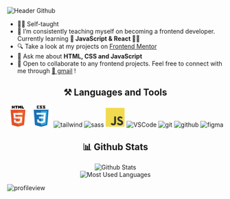 
![Header Github](https://user-images.githubusercontent.com/60285814/224474840-bb91f487-e33b-4540-92a0-bf63dcd53b68.png)

- 👸🏻 Self-taught
- 🌱 I’m consistently teaching myself on becoming a frontend developer. Currently learning **📌 JavaScript & React 💪🏽**
- 🔍 Take a look at my projects on <a href="https://www.frontendmentor.io/profile/stkhalisha" target="_blank" rel="noreferrer">Frontend Mentor</a>
- 💬 Ask me about **HTML, CSS and JavaScript**
- 🤝 Open to collaborate to any frontend projects. Feel free to connect with me through <a href="mailto:stkhalisha@gmail.com" target="_blank" rel="noreferrer">💌 gmail</a> !


<h2 align="center">⚒️ Languages and Tools</h2>

<div align = "center">
<img src="https://raw.githubusercontent.com/devicons/devicon/master/icons/html5/html5-original-wordmark.svg" alt="html5" width="50" height="50"/>
<img src="https://raw.githubusercontent.com/devicons/devicon/master/icons/css3/css3-original-wordmark.svg" alt="css3" width="50" height="50"/> 
<img src="https://www.vectorlogo.zone/logos/tailwindcss/tailwindcss-icon.svg" alt="tailwind" width="50" height="50"/> 
<img src="https://camo.githubusercontent.com/26901b819fb10ef4e2c652aa40e24775247664d84a7597bebb66898a24dddedd/68747470733a2f2f63646e2e6a7364656c6976722e6e65742f67682f64657669636f6e732f64657669636f6e2f69636f6e732f736173732f736173732d6f726967696e616c2e737667" alt="sass" width="50" height="50"/> 
<img src="https://raw.githubusercontent.com/devicons/devicon/master/icons/javascript/javascript-original.svg" alt="javascript" width="45" height="45"/> <img src="https://camo.githubusercontent.com/5fa137d222dde7b69acd22c6572a065ce3656e6ffa1f5e88c1b5c7a935af3cc6/68747470733a2f2f63646e2e6a7364656c6976722e6e65742f67682f64657669636f6e732f64657669636f6e2f69636f6e732f7673636f64652f7673636f64652d6f726967696e616c2e737667" alt="VSCode" width="45" height="45"/> 
<img src="https://cdn.jsdelivr.net/gh/devicons/devicon/icons/git/git-original.svg" alt="git" width="45" height="45"/>
<img src="https://cdn-icons-png.flaticon.com/512/25/25231.png" alt="github" width="45" height="45"/>
<img src="https://www.vectorlogo.zone/logos/figma/figma-icon.svg" alt="figma" width="45" height="45"/></p>
</div>

<h2 align="center">📊 Github Stats</h2>

<div align = "center">


![Github Stats]( https://github-readme-stats.vercel.app/api?username=stkhalisha&show_icons=true&locale=en&theme=synthwave)
 <br>
![Most Used Languages](https://github-readme-stats.vercel.app/api/top-langs/?username=stkhalisha&hide_progress=true&theme=synthwave)

</div>

<p align="left"><img src="https://komarev.com/ghpvc/?username=stkhalisha&color=e85188&style=flat" alt="profileview"/></p>

